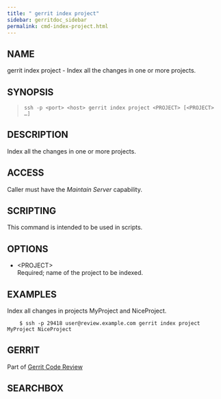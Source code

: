 ```yaml
---
title: " gerrit index project"
sidebar: gerritdoc_sidebar
permalink: cmd-index-project.html
---
```

## NAME

gerrit index project - Index all the changes in one or more projects.

## SYNOPSIS

> 
> 
>     ssh -p <port> <host> gerrit index project <PROJECT> [<PROJECT> …]

## DESCRIPTION

Index all the changes in one or more projects.

## ACCESS

Caller must have the *Maintain Server* capability.

## SCRIPTING

This command is intended to be used in scripts.

## OPTIONS

  - \<PROJECT\>  
    Required; name of the project to be indexed.

## EXAMPLES

Index all changes in projects MyProject and
NiceProject.

``` 
    $ ssh -p 29418 user@review.example.com gerrit index project MyProject NiceProject
```

## GERRIT

Part of [Gerrit Code Review](index.html)

## SEARCHBOX


